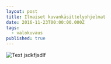 ```yaml
---
layout: post
title: Ilmaiset kuvankäsittelyohjelmat
date: 2016-11-23T00:00:00.000Z
tags:
  - valokuvaus
published: true
---
```

![Text]({{site.baseurl}}/_posts/Selection_001.png)
jsdkfjsdlf
